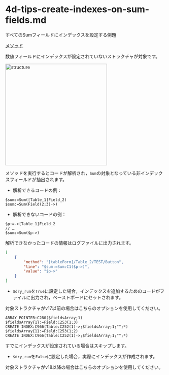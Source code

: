 # 4d-tips-create-indexes-on-sum-fields.md
すべてのSumフィールドにインデックスを設定する例題

[メソッド](/v18/reate-indexes-on-sum-fields/Project/Sources/Methods/TEST.4dm)

数値フィールドにインデックスが設定されていないストラクチャが対象です。

<img width="320" alt="structure" src="https://user-images.githubusercontent.com/10509075/103191665-234a1600-4919-11eb-8dce-849a3b8447d0.png">

メソッドを実行するとコードが解析され，`Sum`の対象となっている非インデックスフィールドが抽出されます。

* 解析できるコードの例：

```4d
$sum:=Sum([Table_1]Field_2)
$sum:=Sum(Field(2;3)->)
```

* 解析できないコードの例：

```4d
$p:=->[Table_1]Field_2
// …
$sum:=Sum($p->)
```

解析できなかったコードの情報はログファイルに出力されます。

```json
[
	{
		"method": "[tableForm]/Table_2/TEST/Button",
		"line": "$sum:=Sum:C1($p->)",
		"value": "$p->"
	}
]
```

* `$dry_run`を`True`に設定した場合，インデックスを追加するためのコードがファイルに出力され，ペーストボードにセットされます。

対象ストラクチャがv17以前の場合はこちらのオプションを使用してください。

```4d
ARRAY POINTER:C280($fieldsArray;1)
$fieldsArray{1}:=Field:C253(1;3)
CREATE INDEX:C966(Table:C252(1)->;$fieldsArray;1;"";*)
$fieldsArray{1}:=Field:C253(1;2)
CREATE INDEX:C966(Table:C252(1)->;$fieldsArray;1;"";*)
```

すでにインデックスが設定されている場合はスキップします。

* `$dry_run`を`False`に設定した場合，実際にインデックスが作成されます。

対象ストラクチャがv18以降の場合はこちらのオプションを使用してください。
